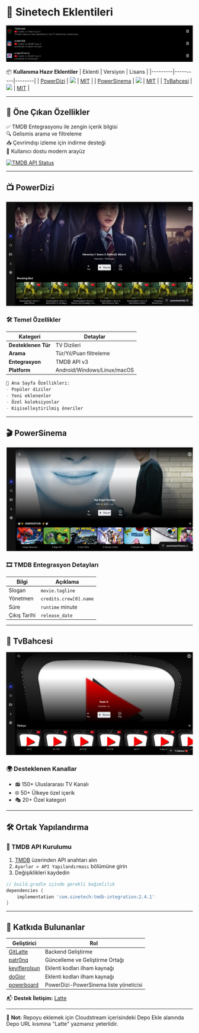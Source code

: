 # 🚀 Sinetech Eklentileri 

![Latte Repository Banner](img/banner.png) <!-- Sonradan eklenebilir -->

📦 **Kullanıma Hazır Eklentiler**
| Eklenti | Versiyon | Lisans |
|---------|----------|--------|
| [PowerDizi](powerDizi) | ![](https://img.shields.io/badge/version-3-blue) | [MIT](LICENSE) |
| [PowerSinema](powerSinema) | ![](https://img.shields.io/badge/version-3-blue) | [MIT](LICENSE) |
| [TvBahcesi](TvBahcesi) | ![](https://img.shields.io/badge/version-1-orange) | [MIT](LICENSE) |

---

## 🌟 Öne Çıkan Özellikler

✅ TMDB Entegrasyonu ile zengin içerik bilgisi  
🔍 Gelismis arama ve filtreleme  
📥 Çevrimdışı izleme için indirme desteği  
🎨 Kullanıcı dostu modern arayüz  

[![TMDB API Status](https://img.shields.io/badge/TMDB%20API-Çalışıyor-brightgreen)](https://www.themoviedb.org/)

---

## 📺 PowerDizi

![PowerDizi Arayüz](img/powerdizi/powerboarddiziss.png)

### 🛠 Temel Özellikler
| Kategori | Detaylar |
|----------|----------|
| **Desteklenen Tür** | TV Dizileri |
| **Arama** | Tür/Yıl/Puan filtreleme |
| **Entegrasyon** | TMDB API v3 |
| **Platform** | Android/Windows/Linux/macOS |

```markdown
🔸 Ana Sayfa Özellikleri:
- Popüler diziler
- Yeni eklenenler
- Özel koleksiyonlar
- Kişiselleştirilmiş öneriler
```

---

## 🎬 PowerSinema

![PowerSinema Arayüz](img/powersinema/powerboardsinemass.png)

### 🎞 TMDB Entegrasyon Detayları
| Bilgi | Açıklama |
|-------|-----------|
| Slogan | `movie.tagline` |
| Yönetmen | `credits.crew[0].name` |
| Süre | `runtime` minute |
| Çıkış Tarihi | `release_date` |

---

## 📡 TvBahcesi

![TvBahcesi Arayüz](img/tvbahcesi/tvbahcesi-ss.png)

### 🌍 Desteklenen Kanallar
- 📻 150+ Uluslararası TV Kanalı
- 🌐 50+ Ülkeye özel içerik
- 🎭 20+ Özel kategori

---

## 🛠 Ortak Yapılandırma

### 🔑 TMDB API Kurulumu
1. [TMDB](https://www.themoviedb.org/) üzerinden API anahtarı alın
2. `Ayarlar > API Yapılandırması` bölümüne girin
3. Değişiklikleri kaydedin

```groovy
// build.gradle içinde gerekli bağımlılık
dependencies {
    implementation 'com.sinetech:tmdb-integration:2.4.1'
}
```

---

## 🤝 Katkıda Bulunanlar

| Geliştirici | Rol |
|-------------|-----|
| [GitLatte](https://github.com/GitLatte) | Backend Geliştirme |
| [patr0nq](https://github.com/patr0nq) | Güncelleme ve Geliştirme Ortağı|
| [keyiflerolsun](https://github.com/keyiflerolsun) | Eklenti kodları ilham kaynağı |
| [doGior](https://github.com/DoGior) | Eklenti kodları ilham kaynağı |
| [powerboard](https://forum.sinetech.tr/uye/powerboard.3822/) | PowerDizi-PowerSinema liste yöneticisi |

📬 **Destek İletişim:** [Latte](https://forum.sinetech.tr/konu/powerboard-film-ve-dizi-arsivine-ozel-cloudstream-deposu.3672/)

---

🔔 **Not:** Repoyu eklemek için Cloudstream içerisindeki Depo Ekle alanında Depo URL kısmına "Latte" yazmanız yeterlidir.
